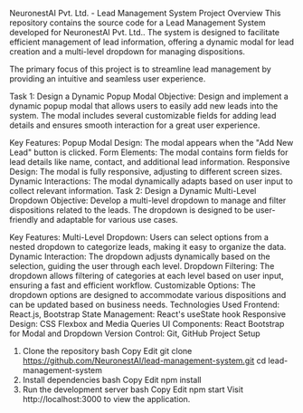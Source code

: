 NeuronestAI Pvt. Ltd. - Lead Management System
Project Overview
This repository contains the source code for a Lead Management System developed for NeuronestAI Pvt. Ltd.. The system is designed to facilitate efficient management of lead information, offering a dynamic modal for lead creation and a multi-level dropdown for managing dispositions.

The primary focus of this project is to streamline lead management by providing an intuitive and seamless user experience.

Task 1: Design a Dynamic Popup Modal
Objective:
Design and implement a dynamic popup modal that allows users to easily add new leads into the system. The modal includes several customizable fields for adding lead details and ensures smooth interaction for a great user experience.

Key Features:
Popup Modal Design: The modal appears when the "Add New Lead" button is clicked.
Form Elements: The modal contains form fields for lead details like name, contact, and additional lead information.
Responsive Design: The modal is fully responsive, adjusting to different screen sizes.
Dynamic Interactions: The modal dynamically adapts based on user input to collect relevant information.
Task 2: Design a Dynamic Multi-Level Dropdown
Objective:
Develop a multi-level dropdown to manage and filter dispositions related to the leads. The dropdown is designed to be user-friendly and adaptable for various use cases.

Key Features:
Multi-Level Dropdown: Users can select options from a nested dropdown to categorize leads, making it easy to organize the data.
Dynamic Interaction: The dropdown adjusts dynamically based on the selection, guiding the user through each level.
Dropdown Filtering: The dropdown allows filtering of categories at each level based on user input, ensuring a fast and efficient workflow.
Customizable Options: The dropdown options are designed to accommodate various dispositions and can be updated based on business needs.
Technologies Used
Frontend: React.js, Bootstrap
State Management: React's useState hook
Responsive Design: CSS Flexbox and Media Queries
UI Components: React Bootstrap for Modal and Dropdown
Version Control: Git, GitHub
Project Setup
1. Clone the repository
bash
Copy
Edit
git clone https://github.com/NeuronestAI/lead-management-system.git
cd lead-management-system
2. Install dependencies
bash
Copy
Edit
npm install
3. Run the development server
bash
Copy
Edit
npm start
Visit http://localhost:3000 to view the application.
